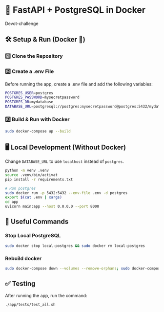 # 🚀 FastAPI + PostgreSQL in Docker

Devot-challenge


## 🛠️ Setup & Run (Docker 🐳)


### 1️⃣ Clone the Repository

### 2️⃣ Create a .env File
Before running the app, create a .env file and add the following variables:

```sh
POSTGRES_USER=postgres
POSTGRES_PASSWORD=mysecretpassword
POSTGRES_DB=mydatabase
DATABASE_URL=postgresql://postgres:mysecretpassword@postgres:5432/mydatabase
```

### 3️⃣ Build & Run with Docker
```sh
sudo docker-compose up --build
```

## 🖥️ Local Development (Without Docker)

Change `DATABASE_URL` to use `localhost` instead of `postgres`.

```sh
python -m venv .venv
source .venv/bin/activat
pip install -r requirements.txt

# Run postgres
sudo docker run -p 5432:5432 --env-file .env -d postgres
export $(cat .env | xargs)
cd app
uvicorn main:app --host 0.0.0.0 --port 8000
```

## 📜 Useful Commands

### Stop Local PostgreSQL
```sh
sudo docker stop local-postgres && sudo docker rm local-postgres
```

### Rebuild docker
```sh
sudo docker-compose down --volumes --remove-orphans; sudo docker-compose build; sudo docker-compose up
```

## ✅ Testing

After running the app, run the command:
```sh
./app/tests/test_all.sh
```